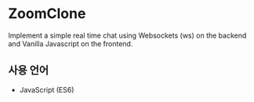 # ZoomClone

Implement a simple real time chat using Websockets (ws) on the backend and Vanilla Javascript on the frontend.

## 사용 언어

- JavaScript (ES6)
